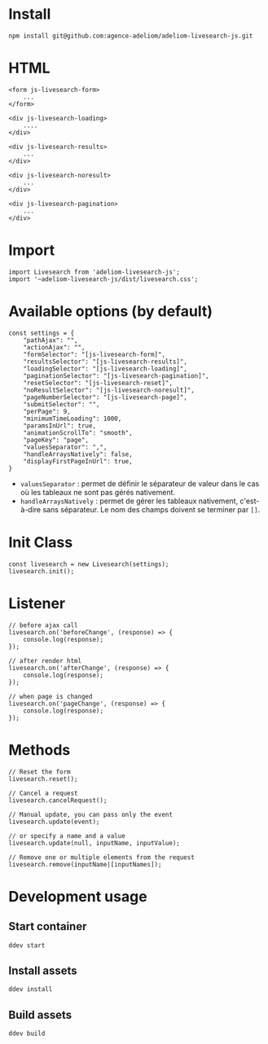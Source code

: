 # Install

```
npm install git@github.com:agence-adeliom/adeliom-livesearch-js.git
```

# HTML

```
<form js-livesearch-form>
    ...
</form>

<div js-livesearch-loading>
    ....
</div>

<div js-livesearch-results>
    ...
</div>

<div js-livesearch-noresult>
    ...
</div>

<div js-livesearch-pagination>
    ...
</div>
```

# Import

```
import Livesearch from 'adeliom-livesearch-js';
import '~adeliom-livesearch-js/dist/livesearch.css';
```

# Available options (by default)

```
const settings = {
    "pathAjax": "",
    "actionAjax": "",
    "formSelector": "[js-livesearch-form]",
    "resultsSelector": "[js-livesearch-results]",
    "loadingSelector": "[js-livesearch-loading]",
    "paginationSelector": "[js-livesearch-pagination]",
    "resetSelector": "[js-livesearch-reset]",
    "noResultSelector": "[js-livesearch-noresult]",
    "pageNumberSelector": "[js-livesearch-page]",
    "submitSelector": "",
    "perPage": 9,
    "minimumTimeLoading": 1000,
    "paramsInUrl": true,
    "animationScrollTo": "smooth",
    "pageKey": "page",
    "valuesSeparator": ",",
    "handleArraysNatively": false,
    "displayFirstPageInUrl": true,
}
```

* `valuesSeparator` : permet de définir le séparateur de valeur dans le cas où les tableaux ne sont pas gérés nativement.
* `handleArraysNatively` : permet de gérer les tableaux nativement, c'est-à-dire sans séparateur. Le nom des champs doivent se terminer par `[]`.

# Init Class

```
const livesearch = new Livesearch(settings);
livesearch.init();
```

# Listener

```
// before ajax call
livesearch.on('beforeChange', (response) => {
    console.log(response);
});

// after render html
livesearch.on('afterChange', (response) => {
    console.log(response);
});

// when page is changed
livesearch.on('pageChange', (response) => {
    console.log(response);
});
```

# Methods

```
// Reset the form
livesearch.reset();

// Cancel a request
livesearch.cancelRequest();

// Manual update, you can pass only the event
livesearch.update(event);

// or specify a name and a value
livesearch.update(null, inputName, inputValue);

// Remove one or multiple elements from the request
livesearch.remove(inputName|[inputNames]);
```

# Development usage

## Start container

```bash
ddev start
```

## Install assets

```bash
ddev install
```

## Build assets

```bash
ddev build
```
